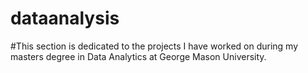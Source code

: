 # dataanalysis
#This section is dedicated to the projects I have worked on during my masters degree in Data Analytics at George Mason University.

